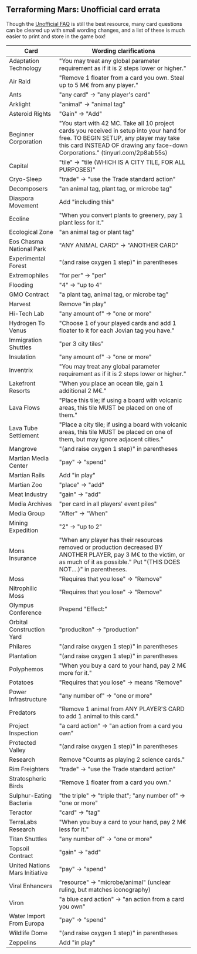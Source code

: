 ## Terraforming Mars: Unofficial card errata

Though the [Unofficial FAQ](http://tinyurl.com/terraforming-mars-faq) is still the best resource, many card questions can be cleared up with small wording changes, and a list of these is much easier to print and store in the game box!

| Card | Wording clarifications |
| --- | --- |
| Adaptation Technology | "You may treat any global parameter requirement as if it is 2 steps lower or higher." |
| Air Raid | "Remove 1 floater from a card you own. Steal up to 5 M€ from any player." |
| Ants | "any card" → "any player's card" |
| Arklight | "animal" → "animal tag" |
| Asteroid Rights | "Gain" → "Add" |
| Beginner Corporation | "You start with 42 MC. Take all 10 project cards you received in setup into your hand for free. TO BEGIN SETUP, any player may take this card INSTEAD OF drawing any face-down Corporations." (tinyurl.com/2p8ab55s) |
| Capital | "tile" → "tile (WHICH IS A CITY TILE, FOR ALL PURPOSES)" |
| Cryo-Sleep | "trade" → "use the Trade standard action" |
| Decomposers | "an animal tag, plant tag, or microbe tag" |
| Diaspora Movement | Add "including this" |
| Ecoline | "When you convert plants to greenery, pay 1 plant less for it." |
| Ecological Zone | "an animal tag or plant tag" |
| Eos Chasma National Park | "ANY ANIMAL CARD" → "ANOTHER CARD" |
| Experimental Forest | "(and raise oxygen 1 step)" in parentheses |
| Extremophiles | "for per" → "per" |
| Flooding | "4" → "up to 4" |
| GMO Contract | "a plant tag, animal tag, or microbe tag" |
| Harvest | Remove "in play" |
| Hi-Tech Lab | "any amount of" → "one or more" |
| Hydrogen To Venus | "Choose 1 of your played cards and add 1 floater to it for each Jovian tag you have." |
| Immigration Shuttles | "per 3 city tiles" |
| Insulation | "any amount of" → "one or more" |
| Inventrix | "You may treat any global parameter requirement as if it is 2 steps lower or higher." |
| Lakefront Resorts | "When you place an ocean tile, gain 1 additional 2 M€." |
| Lava Flows | "Place this tile; if using a board with volcanic areas, this tile MUST be placed on one of them." |
| Lava Tube Settlement | "Place a city tile; if using a board with volcanic areas, this tile MUST be placed on one of them, but may ignore adjacent cities." |
| Mangrove | "(and raise oxygen 1 step)" in parentheses |
| Martian Media Center | "pay" → "spend" |
| Martian Rails | Add "in play" |
| Martian Zoo | "place" → "add" |
| Meat Industry | "gain" → "add" |
| Media Archives | "per card in all players' event piles" |
| Media Group | "After" → "When" |
| Mining Expedition | "2" → "up to 2" |
| Mons Insurance | "When any player has their resources removed or production decreased BY ANOTHER PLAYER, pay 3 M€ to the victim, or as much of it as possible." Put "(THIS DOES NOT....)" in parentheses. |
| Moss | "Requires that you lose" → "Remove" |
| Nitrophilic Moss | "Requires that you lose" → "Remove" |
| Olympus Conference | Prepend "Effect:" |
| Orbital Construction Yard | "produciton" → "production" |
| Philares | "(and raise oxygen 1 step)" in parentheses |
| Plantation | "(and raise oxygen 1 step)" in parentheses |
| Polyphemos | "When you buy a card to your hand, pay 2 M€ more for it." |
| Potatoes | "Requires that you lose" → means "Remove" |
| Power Infrastructure | "any number of" → "one or more" |
| Predators | "Remove 1 animal from ANY PLAYER'S CARD to add 1 animal to this card." |
| Project Inspection | "a card action" → "an action from a card you own" |
| Protected Valley | "(and raise oxygen 1 step)" in parentheses |
| Research | Remove "Counts as playing 2 science cards." |
| Rim Freighters | "trade" → "use the Trade standard action" |
| Stratospheric Birds | "Remove 1 floater from a card you own." |
| Sulphur-Eating Bacteria | "the triple" → "triple that"; "any number of" → "one or more" |
| Teractor | "card" → "tag" |
| TerraLabs Research | "When you buy a card to your hand, pay 2 M€ less for it." |
| Titan Shuttles | "any number of" → "one or more" |
| Topsoil Contract | "gain" → "add" |
| United Nations Mars Initiative | "pay" → "spend" |
| Viral Enhancers | "resource" → "microbe/animal" (unclear ruling, but matches iconography) |
| Viron | "a blue card action" → "an action from a card you own" |
| Water Import From Europa | "pay" → "spend" |
| Wildlife Dome | "(and raise oxygen 1 step)" in parentheses |
| Zeppelins | Add "in play" |
